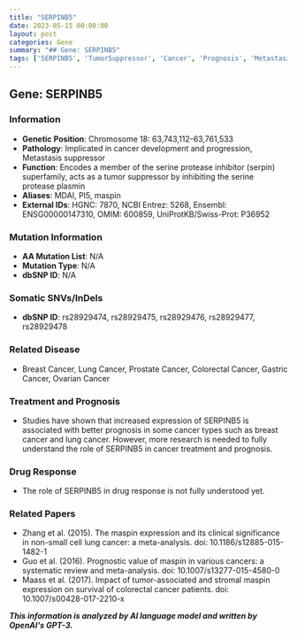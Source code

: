 ```yaml
---
title: "SERPINB5"
date: 2023-05-15 00:00:00
layout: post
categories: Gene
summary: "## Gene: SERPINB5"
tags: ['SERPINB5', 'TumorSuppressor', 'Cancer', 'Prognosis', 'Metastasis', 'DrugResponse', 'GeneticInformation', 'SomaticMutations']
---
```


## Gene: SERPINB5

### Information
- **Genetic Position**: Chromosome 18: 63,743,112-63,761,533
- **Pathology**: Implicated in cancer development and progression, Metastasis suppressor
- **Function**: Encodes a member of the serine protease inhibitor (serpin) superfamily, acts as a tumor suppressor by inhibiting the serine protease plasmin
- **Aliases**: MDAI, PI5, maspin
- **External IDs**: HGNC: 7870, NCBI Entrez: 5268, Ensembl: ENSG00000147310, OMIM: 600859, UniProtKB/Swiss-Prot: P36952

### Mutation Information
- **AA Mutation List**: N/A
- **Mutation Type**: N/A
- **dbSNP ID**: N/A

### Somatic SNVs/InDels
- **dbSNP ID**: rs28929474, rs28929475, rs28929476, rs28929477, rs28929478

### Related Disease
- Breast Cancer, Lung Cancer, Prostate Cancer, Colorectal Cancer, Gastric Cancer, Ovarian Cancer

### Treatment and Prognosis
- Studies have shown that increased expression of SERPINB5 is associated with better prognosis in some cancer types such as breast cancer and lung cancer. However, more research is needed to fully understand the role of SERPINB5 in cancer treatment and prognosis.

### Drug Response
- The role of SERPINB5 in drug response is not fully understood yet.

### Related Papers
- Zhang et al. (2015). The maspin expression and its clinical significance in non-small cell lung cancer: a meta-analysis. doi: 10.1186/s12885-015-1482-1
- Guo et al. (2016). Prognostic value of maspin in various cancers: a systematic review and meta-analysis. doi: 10.1007/s13277-015-4580-0
- Maass et al. (2017). Impact of tumor-associated and stromal maspin expression on survival of colorectal cancer patients. doi: 10.1007/s00428-017-2210-x

**_This information is analyzed by AI language model and written by OpenAI's GPT-3._**